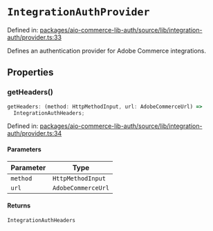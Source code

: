 # `IntegrationAuthProvider`

Defined in: [packages/aio-commerce-lib-auth/source/lib/integration-auth/provider.ts:33](https://github.com/adobe/aio-commerce-sdk/blob/2e9631ab3482e2ba9d40c8de9e8d2373edc2e3ed/packages/aio-commerce-lib-auth/source/lib/integration-auth/provider.ts#L33)

Defines an authentication provider for Adobe Commerce integrations.

## Properties

### getHeaders()

```ts
getHeaders: (method: HttpMethodInput, url: AdobeCommerceUrl) =>
  IntegrationAuthHeaders;
```

Defined in: [packages/aio-commerce-lib-auth/source/lib/integration-auth/provider.ts:34](https://github.com/adobe/aio-commerce-sdk/blob/2e9631ab3482e2ba9d40c8de9e8d2373edc2e3ed/packages/aio-commerce-lib-auth/source/lib/integration-auth/provider.ts#L34)

#### Parameters

| Parameter | Type               |
| --------- | ------------------ |
| `method`  | `HttpMethodInput`  |
| `url`     | `AdobeCommerceUrl` |

#### Returns

`IntegrationAuthHeaders`
